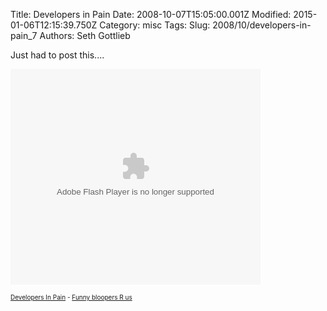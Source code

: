 Title: Developers in Pain
Date: 2008-10-07T15:05:00.001Z
Modified: 2015-01-06T12:15:39.750Z
Category: misc
Tags: 
Slug: 2008/10/developers-in-pain_7
Authors: Seth Gottlieb

Just had to post this....  
  

<embed height="345" pluginspage="http://www.macromedia.com/go/getflashplayer" src="http://www.metacafe.com/fplayer/931216/developers_in_pain.swf" type="application/x-shockwave-flash" width="400" wmode="transparent"/>

   

<font size="1"><a href="http://www.metacafe.com/watch/931216/developers_in_pain/">Developers In Pain</a> - <a href="http://www.metacafe.com/">Funny bloopers R us</a></font>

  
  
